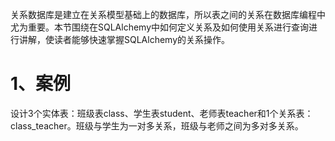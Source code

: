 关系数据库是建立在关系模型基础上的数据库，所以表之间的关系在数据库编程中尤为重要。本节围绕在SQLAlchemy中如何定义关系及如何使用关系进行查询进行讲解，使读者能够快速掌握SQLAlchemy的关系操作。

# 1、案例

设计3个实体表：班级表class、学生表student、老师表teacher和1个关系表：class\_teacher。班级与学生为一对多关系，班级与老师之间为多对多关系。

```

```

